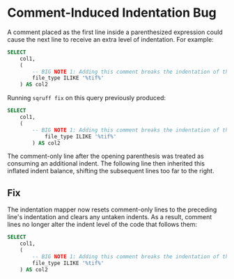 # Comment-Induced Indentation Bug

A comment placed as the first line inside a parenthesized expression could cause the
next line to receive an extra level of indentation. For example:

```sql
SELECT
    col1,
    (
        -- BIG NOTE 1: Adding this comment breaks the indentation of the output.
        file_type ILIKE '%tif%'
    ) AS col2
```

Running `sqruff fix` on this query previously produced:

```sql
SELECT
    col1,
    (
        -- BIG NOTE 1: Adding this comment breaks the indentation of the output.
            file_type ILIKE '%tif%'
        ) AS col2
```

The comment-only line after the opening parenthesis was treated as consuming an
additional indent. The following line then inherited this inflated indent balance,
shifting the subsequent lines too far to the right.

## Fix

The indentation mapper now resets comment-only lines to the preceding line's
indentation and clears any untaken indents. As a result, comment lines no longer
alter the indent level of the code that follows them:

```sql
SELECT
    col1,
    (
        -- BIG NOTE 1: Adding this comment breaks the indentation of the output.
        file_type ILIKE '%tif%'
    ) AS col2
```
